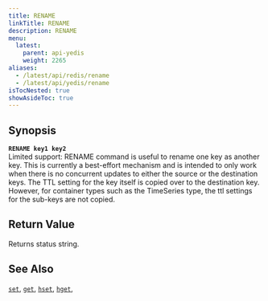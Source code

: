 ```yaml
---
title: RENAME
linkTitle: RENAME
description: RENAME
menu:
  latest:
    parent: api-yedis
    weight: 2265
aliases:
  - /latest/api/redis/rename
  - /latest/api/yedis/rename
isTocNested: true
showAsideToc: true
---
```


## Synopsis
<b>`RENAME key1 key2`</b><br>
Limited support: RENAME command is useful to rename one key as another key.
This is currently a best-effort mechanism and is intended to only work when there is
no concurrent updates to either the source or the destination keys. The TTL setting
for the key itself is copied over to the destination key. However, for container
types such as the TimeSeries type, the ttl settings for the sub-keys are not copied.

## Return Value
Returns status string.
## See Also
[`set`](../set/),
[`get`](../get/),
[`hset`](../hset/),
[`hget`](../hget/),
